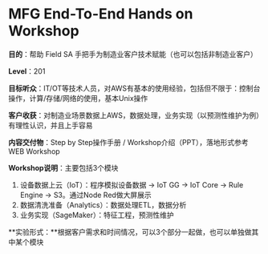 # MFG End-To-End Hands on Workshop


**目的**：帮助 Field SA 手把手为制造业客户技术赋能（也可以包括非制造业客户）

**Level**：201

**目标听众**：IT/OT等技术人员，对AWS有基本的使用经验，包括但不限于：控制台操作，计算/存储/网络的使用，基本Unix操作

**客户收获**：对制造业场景数据上AWS，数据处理，业务实现（以预测性维护为例）有理性认识，并且上手容易

**内容交付物**：Step by Step操作手册 / Workshop介绍（PPT），落地形式参考WEB Workshop

**Workshop说明**：主要包括3个模块

1. 设备数据上云（IoT）：程序模拟设备数据 → IoT GG → IoT Core → Rule Engine → S3。通过Node Red做大屏展示
2. 数据清洗准备（Analytics）：数据处理ETL，数据分析
3. 业务实现（SageMaker）：特征工程，预测性维护

**实验形式：**根据客户需求和时间情况，可以3个部分一起做，也可以单独做其中某个模块

